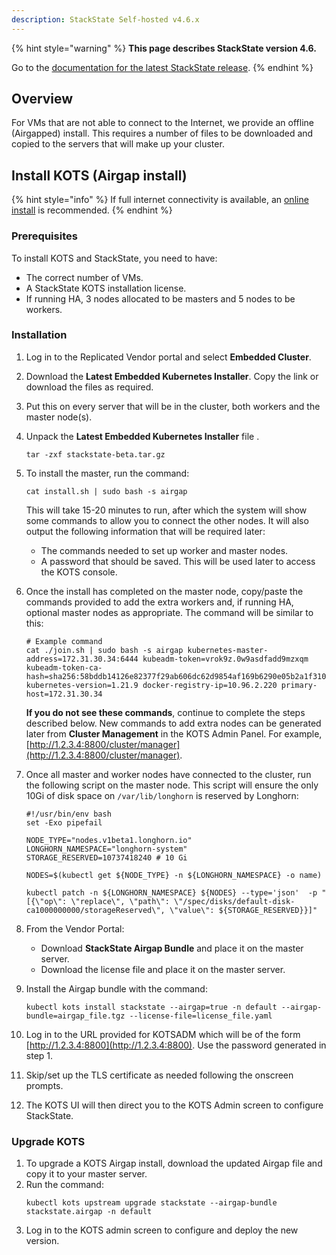 ```yaml
---
description: StackState Self-hosted v4.6.x
---
```


{% hint style="warning" %}
**This page describes StackState version 4.6.**

Go to the [documentation for the latest StackState release](https://docs.stackstate.com/setup/install-stackstate/kots-install/install_stackstate_airgap).
{% endhint %}

## Overview

For VMs that are not able to connect to the Internet, we provide an offline (Airgapped) install. This requires a number of files to be downloaded and copied to the servers that will make up your cluster.

## Install KOTS (Airgap install)

{% hint style="info" %}
If full internet connectivity is available, an [online install](/setup/install-stackstate/kots-install/install_stackstate.md) is recommended.
{% endhint %}

### Prerequisites

To install KOTS and StackState, you need to have:

- The correct number of VMs.
- A StackState KOTS installation license.
- If running HA, 3 nodes allocated to be masters and 5 nodes to be workers.


### Installation

1. Log in to the Replicated Vendor portal and select **Embedded Cluster**.
1. Download the **Latest Embedded Kubernetes Installer**. Copy the link or download the files as required.
1. Put this on every server that will be in the cluster, both workers and the master node(s).
1. Unpack the **Latest Embedded Kubernetes Installer** file .
   ```
   tar -zxf stackstate-beta.tar.gz
   ```

1. To install the master, run the command:
   ```
   cat install.sh | sudo bash -s airgap
   ```

   This will take 15-20 minutes to run, after which the system will show some commands to allow you to connect the other nodes. It will also output the following information that will be required later:
   - The commands needed to set up worker and master nodes.
   - A password that should be saved. This will be used later to access the KOTS console.
     
1. Once the install has completed on the master node, copy/paste the commands provided to add the extra workers and, if running HA, optional master nodes as appropriate. The command will be similar to this:
   ```
   # Example command
   cat ./join.sh | sudo bash -s airgap kubernetes-master-address=172.31.30.34:6444 kubeadm-token=vrok9z.0w9asdfadd9mzxqm kubeadm-token-ca-hash=sha256:58bddb14126e82377f29ab606dc62d9854af169b6290e05b2a1f310ed1e75d38 kubernetes-version=1.21.9 docker-registry-ip=10.96.2.220 primary-host=172.31.30.34
   ```

   **If you do not see these commands**, continue to complete the steps described below. New commands to add extra nodes can be generated later from **Cluster Management** in the KOTS Admin Panel. For example, [http://1.2.3.4:8800/cluster/manager](http://1.2.3.4:8800/cluster/manager).

1. Once all master and worker nodes have connected to the cluster, run the following script on the master node. This script will ensure the only 10Gi of disk space on `/var/lib/longhorn` is reserved by Longhorn:
   ```
   #!/usr/bin/env bash
   set -Exo pipefail

   NODE_TYPE="nodes.v1beta1.longhorn.io"
   LONGHORN_NAMESPACE="longhorn-system"
   STORAGE_RESERVED=10737418240 # 10 Gi

   NODES=$(kubectl get ${NODE_TYPE} -n ${LONGHORN_NAMESPACE} -o name)

   kubectl patch -n ${LONGHORN_NAMESPACE} ${NODES} --type='json'  -p "[{\"op\": \"replace\", \"path\": \"/spec/disks/default-disk-ca1000000000/storageReserved\", \"value\": ${STORAGE_RESERVED}}]"
   ```  

1. From the Vendor Portal: 
   - Download **StackState Airgap Bundle** and place it on the master server. 
   - Download the license file and place it on the master server.

1. Install the Airgap bundle with the command:

   ```
   kubectl kots install stackstate --airgap=true -n default --airgap-bundle=airgap_file.tgz --license-file=license_file.yaml
   ```
  
1. Log in to the URL provided for KOTSADM which will be of the form [http://1.2.3.4:8800](http://1.2.3.4:8800). Use the password generated in step 1.

1. Skip/set up the TLS certificate as needed following the onscreen prompts.

1. The KOTS UI will then direct you to the KOTS Admin screen to configure StackState.
   
### Upgrade KOTS

1. To upgrade a KOTS Airgap install, download the updated Airgap file and copy it to your master server.
1. Run the command:
   ```
   kubectl kots upstream upgrade stackstate --airgap-bundle stackstate.airgap -n default
   ```
1. Log in to the KOTS admin screen to configure and deploy the new version.
